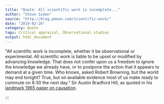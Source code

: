 ```yaml
---
title: "Quote: All scientific work is incomplete..."
author: "Steve Simon"
source: "http://blog.pmean.com/scientific-work/"
date: "2019-02-26"
category: Quote
tags: Critical appraisal, Observational studies
output: html_document
---
```


"All scientific work is incomplete, whether it be observational or
experimental. All scientific work is liable to be upset or modified by
advancing knowledge. That does not confer upon us a freedom to ignore
the knowledge we already have, or to postpone the action that it appears
to demand at a given time. Who knows, asked Robert Browning, but the
world may end tonight? True, but on available evidence most of us make
ready to commute on 8:30 the next day." Sir Austin Bradford Hill, as
quoted in his [landmark 1965 paper on
causation](https://www.ncbi.nlm.nih.gov/pmc/articles/PMC1898525/).

<!---more--->

:::

